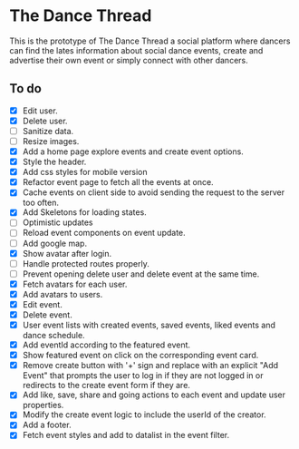 # The Dance Thread

This is the prototype of The Dance Thread a social platform where dancers can find the lates information about social dance events, create and advertise their own event or simply connect with other dancers.

## To do

- [x] Edit user.
- [x] Delete user.
- [ ] Sanitize data.
- [ ] Resize images.
- [x] Add a home page explore events and create event options.
- [x] Style the header.
- [x] Add css styles for mobile version
- [x] Refactor event page to fetch all the events at once.
- [x] Cache events on client side to avoid sending the request to the server too often.
- [x] Add Skeletons for loading states.
- [ ] Optimistic updates
- [ ] Reload event components on event update.
- [ ] Add google map.
- [x] Show avatar after login.
- [ ] Handle protected routes properly.
- [ ] Prevent opening delete user and delete event at the same time.
- [x] Fetch avatars for each user.
- [x] Add avatars to users.
- [x] Edit event.
- [x] Delete event.
- [x] User event lists with created events, saved events, liked events and dance schedule.
- [x] Add eventId according to the featured event.
- [x] Show featured event on click on the corresponding event card.
- [x] Remove create button with '+' sign and replace with an explicit "Add Event" that prompts the user to log in if they are not logged in or redirects to the create event form if they are.
- [x] Add like, save, share and going actions to each event and update user properties.
- [x] Modify the create event logic to include the userId of the creator.
- [x] Add a footer.
- [x] Fetch event styles and add to datalist in the event filter.
